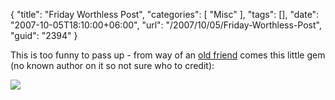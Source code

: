 {
	"title": "Friday Worthless Post",
	"categories": [
		"Misc"
	],
	"tags": [],
	"date": "2007-10-05T18:10:00+06:00",
	"url": "/2007/10/05/Friday-Worthless-Post",
	"guid": "2394"
}

This is too funny to pass up - from way of an <a href="http://appliedliberally.com/blog/">old friend</a> comes this little gem (no known author on it so not sure who to credit):


<img src="http://www.raymondcamden.com/images/ihadfriendsonthedeathstar.jpg">